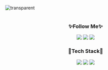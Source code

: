 <!-- 헤더 -->
![transparent](https://capsule-render.vercel.app/api?type=transparent&fontColor=F9F54B&text=Welcome%20to%20my%20universe🌈✨&height=150&fontSize=50&desc=&descAlignY=75&descAlign=60)
<br>
<br>


<div align="center">
  
### ✨Follow Me✨
<!-- gmail -->
<a href="mailto:﻿gag7ga@gmail.com?subject=안녕하세요. GitHub에서 보내는 메일입니다." target="_blank">
<img src="https://img.shields.io/badge/Gmail-EA4335?style=flat-square&logo=Gmail&logoColor=white"/></a>
<!-- notion -->
<a href="https://fixed-sprout-a1e.notion.site/EunYoung-Ryu-Frofile-c8f040dc00814146adc8a0e578f4b618" target="_blank">
<img src="https://img.shields.io/badge/Notion-ED2761?style=flat-square&logo=Notion&logoColor=white"/></a>
<!-- blog -->
<a href="https://fixed-sprout-a1e.notion.site/EunYoung-Ryu-Frofile-c8f040dc00814146adc8a0e578f4b618" target="_blank">
<img src="https://img.shields.io/badge/Blog-41454A?style=flat-square&logo=Tistory&logoColor=white"/></a>
<br>


### 🚀Tech Stack🚀
<!-- java -->
<img src="https://img.shields.io/badge/JAVA-5A45FF?style=flat-square&logo=Java&logoColor=white"/>
<!-- javaScipt -->
<img src="https://img.shields.io/badge/JavaScript-F7DF1E?style=flat-square&logo=JavaScript&logoColor=white"/>
<!-- spring -->
<img src="https://img.shields.io/badge/Spring-6DB33F?style=flat-square&logo=Spring&logoColor=white"/>

</div>

<!--
**OlttaeMelona/OlttaeMelona** is a ✨ _special_ ✨ repository because its `README.md` (this file) appears on your GitHub profile.

Here are some ideas to get you started:

- 🔭 I’m currently working on ...
- 🌱 I’m currently learning ...
- 👯 I’m looking to collaborate on ...
- 🤔 I’m looking for help with ...
- 💬 Ask me about ...
- 📫 How to reach me: ...
- 😄 Pronouns: ...
- ⚡ Fun fact: ...
-->

